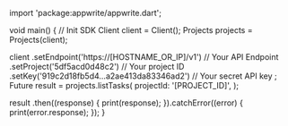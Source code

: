 import 'package:appwrite/appwrite.dart';

void main() { // Init SDK
  Client client = Client();
  Projects projects = Projects(client);

  client
    .setEndpoint('https://[HOSTNAME_OR_IP]/v1') // Your API Endpoint
    .setProject('5df5acd0d48c2') // Your project ID
    .setKey('919c2d18fb5d4...a2ae413da83346ad2') // Your secret API key
  ;
  Future result = projects.listTasks(
    projectId: '[PROJECT_ID]',
  );

  result
    .then((response) {
      print(response);
    }).catchError((error) {
      print(error.response);
  });
}
